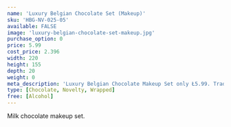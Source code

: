 ```yaml
---
name: 'Luxury Belgian Chocolate Set (Makeup)'
sku: 'HBG-NV-025-05'
available: FALSE
image: 'luxury-belgian-chocolate-set-makeup.jpg'
purchase_option: 0
price: 5.99
cost_price: 2.396
width: 220
height: 155
depth: 20
weight: 0
meta_description: 'Luxury Belgian Chocolate Makeup Set only Ł5.99. Traditional sweets and more at Humbugs Confectionery Store. Specialists in satisfying your sweet tooth!'
type: [Chocolate, Novelty, Wrapped]
free: [Alcohol]
---
```

Milk chocolate makeup set.
